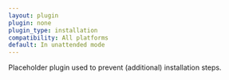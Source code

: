 ```yaml
---
layout: plugin
plugin: none
plugin_type: installation
compatibility: All platforms
default: In unattended mode
---
```

Placeholder plugin used to prevent (additional) installation steps.